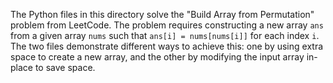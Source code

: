 The Python files in this directory solve the "Build Array from Permutation" problem from LeetCode. The problem requires constructing a new array `ans` from a given array `nums` such that `ans[i] = nums[nums[i]]` for each index `i`. The two files demonstrate different ways to achieve this: one by using extra space to create a new array, and the other by modifying the input array in-place to save space.
